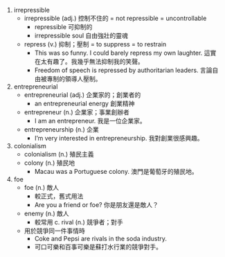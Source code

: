 1. irrepressible
    * irrepressible (adj.)  控制不住的 = not repressible = uncontrollable
        - repressible 可抑制的
        - irrepressible soul 自由強壯的靈魂
    * repress (v.)  抑制；壓制 = to suppress = to restrain
        - This was so funny. I could barely repress my own laughter.
            這實在太有趣了。我幾乎無法抑制我的笑聲。
        - Freedom of speech is repressed by authoritarian leaders.
            言論自由被專制的領導人壓制。
2. entrepreneurial
    * entrepreneurial (adj.)  企業家的；創業者的
        - an entrepreneurial energy 創業精神
    * entrepreneur (n.)  企業家；事業創辦者
        - I am an entrepreneur.
            我是一位企業家。
    * entrepreneurship (n.)  企業
        - I’m very interested in entrepreneurship.
            我對創業很感興趣。
3. colonialism
    * colonialism (n.)  殖民主義
    * colony (n.)  殖民地
        - Macau was a Portuguese colony.
            澳門是葡萄牙的殖民地。
4. foe
    * foe (n.)  敵人
        - 較正式，舊式用法
        - Are you a friend or foe?
            你是朋友還是敵人？
    * enemy (n.)  敵人
        - 較常用
    c. rival (n.)  競爭者；對手
    * 用於競爭同一件事情時
        - Coke and Pepsi are rivals in the soda industry.
        - 可口可樂和百事可樂是蘇打水行業的競爭對手。

